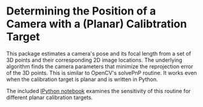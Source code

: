 Determining the Position of a Camera with a (Planar) Calibtration Target
=======

This package estimates a camera's pose and its focal length from a set
of 3D points and their corresponding 2D image locations.  The
underlying algorithm finds the camera parameters that minimize the
reprojection error of the 3D points. This is similar to OpenCV's
solvePnP routine. It works even when the calibration target is planar
and is written in Python.

The included
[IPython notebook](http://nbviewer.ipython.org/github/a-rahimi/3D-calibration-sensitivity/blob/master/Sensitivity.ipynb)
examines the sensitivity of this routine for different planar
calibration targets.

